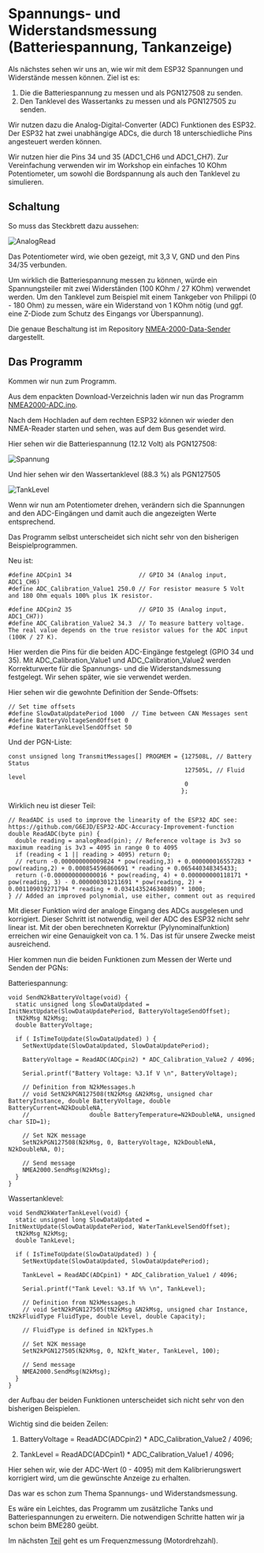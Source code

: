 # Spannungs- und Widerstandsmessung (Batteriespannung, Tankanzeige)

Als nächstes sehen wir uns an, wie wir mit dem ESP32 Spannungen und Widerstände messen können. Ziel ist es:

1. Die die Batteriespannung zu messen und als PGN127508 zu senden.
2. Den Tanklevel des Wassertanks zu messen und als PGN127505 zu senden.

Wir nutzen dazu die Analog-Digital-Converter (ADC) Funktionen des ESP32. Der ESP32 hat zwei unabhängige ADCs, die durch 18 unterschiedliche Pins angesteuert werden können.

Wir nutzen hier die Pins 34 und 35 (ADC1_CH6 und ADC1_CH7). Zur Vereinfachung verwenden wir im Workshop ein einfaches 10 KOhm Potentiometer, um sowohl die Bordspannung als auch den Tanklevel zu simulieren.

## Schaltung
So muss das Steckbrett dazu aussehen:

![AnalogRead](https://github.com/AK-Homberger/NMEA2000-Workshop/blob/main/Bilder/NMEA2000-V-R_Steckplatine.png)

Das Potentiometer wird, wie oben gezeigt, mit 3,3 V, GND und den Pins 34/35 verbunden.

Um wirklich die Batteriespannung messen zu können, würde ein Spannungsteiler mit zwei Widerständen (100 KOhm / 27 KOhm) verwendet werden.
Um den Tanklevel zum Beispiel mit einem Tankgeber von Philippi (0 - 180 Ohm) zu messen, wäre ein Widerstand von 1 KOhm nötig (und ggf. eine Z-Diode zum Schutz des Eingangs vor Überspannung).

Die genaue Beschaltung ist im Repository [NMEA-2000-Data-Sender](https://github.com/AK-Homberger/NMEA2000-Data-Sender) dargestellt.


## Das Programm
Kommen wir nun zum Programm.

Aus dem enpackten Download-Verzeichnis laden wir nun das Programm [NMEA2000-ADC.ino](https://github.com/AK-Homberger/NMEA2000-Workshop/blob/main/NMEA2000-ADC/NMEA2000-ADC.ino).

Nach dem Hochladen auf dem rechten ESP32 können wir wieder den NMEA-Reader starten und sehen, was auf dem Bus gesendet wird.

Hier sehen wir die Batteriespannung (12.12 Volt) als PGN127508:

![Spannung](https://github.com/AK-Homberger/NMEA2000-Workshop/blob/main/Bilder/NMEAReader-5.png)

Und hier sehen wir den Wassertanklevel (88.3 %) als PGN127505

![TankLevel](https://github.com/AK-Homberger/NMEA2000-Workshop/blob/main/Bilder/NMEAReader-6.png)

Wenn wir nun am Potentiometer drehen, verändern sich die Spannungen and den ADC-Eingängen und damit auch die angezeigten Werte entsprechend.

Das Programm selbst unterscheidet sich nicht sehr von den bisherigen Beispielprogrammen.

Neu ist:

```
#define ADCpin1 34                   // GPIO 34 (Analog input, ADC1_CH6)
#define ADC_Calibration_Value1 250.0 // For resistor measure 5 Volt and 180 Ohm equals 100% plus 1K resistor.

#define ADCpin2 35                   // GPIO 35 (Analog input, ADC1_CH7))
#define ADC_Calibration_Value2 34.3  // To measure battery voltage. The real value depends on the true resistor values for the ADC input (100K / 27 K).
```

Hier werden die Pins für die beiden ADC-Eingänge festgelegt (GPIO 34 und 35).
Mit ADC_Calibration_Value1 und ADC_Calibration_Value2 werden Korrekturwerte für die Spannungs- und die Widerstandsmessung festgelegt.
Wir sehen später, wie sie verwendet werden.

Hier sehen wir die gewohnte Definition der Sende-Offsets:

```
// Set time offsets
#define SlowDataUpdatePeriod 1000  // Time between CAN Messages sent
#define BatteryVoltageSendOffset 0
#define WaterTankLevelSendOffset 50
```

Und der PGN-Liste:

```
const unsigned long TransmitMessages[] PROGMEM = {127508L, // Battery Status
                                                  127505L, // Fluid level
                                                  0
                                                 };
```

Wirklich neu ist dieser Teil:
```
// ReadADC is used to improve the linearity of the ESP32 ADC see: https://github.com/G6EJD/ESP32-ADC-Accuracy-Improvement-function
double ReadADC(byte pin) {
  double reading = analogRead(pin); // Reference voltage is 3v3 so maximum reading is 3v3 = 4095 in range 0 to 4095
  if (reading < 1 || reading > 4095) return 0;
  // return -0.000000000009824 * pow(reading,3) + 0.000000016557283 * pow(reading,2) + 0.000854596860691 * reading + 0.065440348345433;
  return (-0.000000000000016 * pow(reading, 4) + 0.000000000118171 * pow(reading, 3) - 0.000000301211691 * pow(reading, 2) + 0.001109019271794 * reading + 0.034143524634089) * 1000;
} // Added an improved polynomial, use either, comment out as required
```

Mit dieser Funktion wird der analoge Eingang des ADCs ausgelesen und korrigiert. Dieser Schritt ist notwendig, weil der ADC des ESP32 nicht sehr linear ist. Mit der oben berechneten Korrektur (Pylynominalfunktion) erreichen wir eine Genauigkeit von ca. 1 %. Das ist für unsere Zwecke meist ausreichend.


Hier kommen nun die beiden Funktionen zum Messen der Werte und Senden der PGNs:

Batteriespannung:

```
void SendN2kBatteryVoltage(void) {
  static unsigned long SlowDataUpdated = InitNextUpdate(SlowDataUpdatePeriod, BatteryVoltageSendOffset);
  tN2kMsg N2kMsg;
  double BatteryVoltage;

  if ( IsTimeToUpdate(SlowDataUpdated) ) {
    SetNextUpdate(SlowDataUpdated, SlowDataUpdatePeriod);

    BatteryVoltage = ReadADC(ADCpin2) * ADC_Calibration_Value2 / 4096;

    Serial.printf("Battery Voltage: %3.1f V \n", BatteryVoltage);

    // Definition from N2kMessages.h
    // void SetN2kPGN127508(tN2kMsg &N2kMsg, unsigned char BatteryInstance, double BatteryVoltage, double BatteryCurrent=N2kDoubleNA,
    //                 double BatteryTemperature=N2kDoubleNA, unsigned char SID=1);

    // Set N2K message
    SetN2kPGN127508(N2kMsg, 0, BatteryVoltage, N2kDoubleNA, N2kDoubleNA, 0);

    // Send message
    NMEA2000.SendMsg(N2kMsg);
  }
}
```

Wassertanklevel:

```
void SendN2kWaterTankLevel(void) {
  static unsigned long SlowDataUpdated = InitNextUpdate(SlowDataUpdatePeriod, WaterTankLevelSendOffset);
  tN2kMsg N2kMsg;
  double TankLevel;

  if ( IsTimeToUpdate(SlowDataUpdated) ) {
    SetNextUpdate(SlowDataUpdated, SlowDataUpdatePeriod);

    TankLevel = ReadADC(ADCpin1) * ADC_Calibration_Value1 / 4096;

    Serial.printf("Tank Level: %3.1f %% \n", TankLevel);

    // Definition from N2kMessages.h
    // void SetN2kPGN127505(tN2kMsg &N2kMsg, unsigned char Instance, tN2kFluidType FluidType, double Level, double Capacity);

    // FluidType is defined in N2kTypes.h

    // Set N2K message
    SetN2kPGN127505(N2kMsg, 0, N2kft_Water, TankLevel, 100);

    // Send message
    NMEA2000.SendMsg(N2kMsg);
  }
}
````

der Aufbau der beiden Funktionen unterscheidet sich nicht sehr von den bisherigen Beispielen.

Wichtig sind die beiden Zeilen:

1. BatteryVoltage = ReadADC(ADCpin2) * ADC_Calibration_Value2 / 4096;

2. TankLevel = ReadADC(ADCpin1) * ADC_Calibration_Value1 / 4096;

Hier sehen wir, wie der ADC-Wert (0 - 4095) mit dem Kalibrierungswert korrigiert wird, um die gewünschte Anzeige zu erhalten.

Das war es schon zum Thema Spannungs- und Widerstandsmessung.

Es wäre ein Leichtes, das Programm um zusätzliche Tanks und Batteriespannungen zu erweitern.
Die notwendigen Schritte hatten wir ja schon beim BME280 geübt.

Im nächsten [Teil](https://github.com/AK-Homberger/NMEA2000-Workshop/blob/main/Frequenz.md) geht es um Frequenzmessung (Motordrehzahl).

